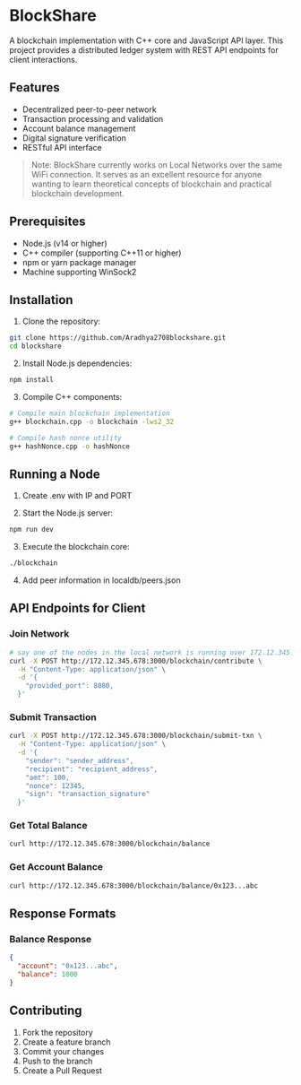 # BlockShare

A blockchain implementation with C++ core and JavaScript API layer. This project provides a distributed ledger system with REST API endpoints for client interactions.

## Features

- Decentralized peer-to-peer network
- Transaction processing and validation
- Account balance management
- Digital signature verification
- RESTful API interface

> Note: BlockShare currently works on Local Networks over the same WiFi connection. It serves as an excellent resource for anyone wanting to learn theoretical concepts of blockchain and practical blockchain development. 

## Prerequisites

- Node.js (v14 or higher)
- C++ compiler (supporting C++11 or higher)
- npm or yarn package manager
- Machine supporting WinSock2

## Installation

1. Clone the repository:
```bash
git clone https://github.com/Aradhya2708blockshare.git
cd blockshare
```

2. Install Node.js dependencies:
```bash
npm install
```

3. Compile C++ components:
```bash
# Compile main blockchain implementation
g++ blockchain.cpp -o blockchain -lws2_32

# Compile hash nonce utility
g++ hashNonce.cpp -o hashNonce
```

## Running a Node

1. Create .env with IP and PORT

2. Start the Node.js server:
```bash
npm run dev
```

3. Execute the blockchain core:
```bash
./blockchain
```

4. Add peer information in localdb/peers.json

## API Endpoints for Client

### Join Network
```bash
# say one of the nodes in the local network is running over 172.12.345.678:3000
curl -X POST http://172.12.345.678:3000/blockchain/contribute \
  -H "Content-Type: application/json" \
  -d '{
    "provided_port": 8080,
  }'
```

### Submit Transaction
```bash
curl -X POST http://172.12.345.678:3000/blockchain/submit-txn \
  -H "Content-Type: application/json" \
  -d '{
    "sender": "sender_address",
    "recipient": "recipient_address",
    "amt": 100,
    "nonce": 12345,
    "sign": "transaction_signature"
  }'
```

### Get Total Balance
```bash
curl http://172.12.345.678:3000/blockchain/balance
```

### Get Account Balance
```bash
curl http://172.12.345.678:3000/blockchain/balance/0x123...abc
```

## Response Formats

### Balance Response
```json
{
  "account": "0x123...abc",
  "balance": 1000
}
```

## Contributing

1. Fork the repository
2. Create a feature branch
3. Commit your changes
4. Push to the branch
5. Create a Pull Request
